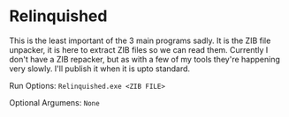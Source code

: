 # Relinquished

This is the least important of the 3 main programs sadly. It is the ZIB file unpacker, it is here to extract ZIB files so we can read them.
Currently I don't have a ZIB repacker, but as with a few of my tools they're happening very slowly. I'll publish it when it is upto standard.

Run Options:
``
Relinquished.exe <ZIB FILE>
``

Optional Argumens:
``
None
``